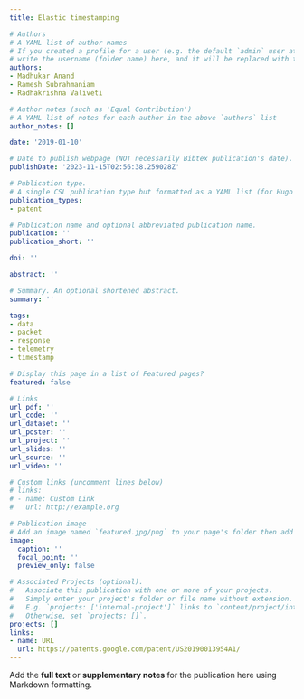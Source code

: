 ```yaml
---
title: Elastic timestamping

# Authors
# A YAML list of author names
# If you created a profile for a user (e.g. the default `admin` user at `content/authors/admin/`), 
# write the username (folder name) here, and it will be replaced with their full name and linked to their profile.
authors:
- Madhukar Anand
- Ramesh Subrahmaniam
- Radhakrishna Valiveti

# Author notes (such as 'Equal Contribution')
# A YAML list of notes for each author in the above `authors` list
author_notes: []

date: '2019-01-10'

# Date to publish webpage (NOT necessarily Bibtex publication's date).
publishDate: '2023-11-15T02:56:38.259028Z'

# Publication type.
# A single CSL publication type but formatted as a YAML list (for Hugo requirements).
publication_types:
- patent

# Publication name and optional abbreviated publication name.
publication: ''
publication_short: ''

doi: ''

abstract: ''

# Summary. An optional shortened abstract.
summary: ''

tags:
- data
- packet
- response
- telemetry
- timestamp

# Display this page in a list of Featured pages?
featured: false

# Links
url_pdf: ''
url_code: ''
url_dataset: ''
url_poster: ''
url_project: ''
url_slides: ''
url_source: ''
url_video: ''

# Custom links (uncomment lines below)
# links:
# - name: Custom Link
#   url: http://example.org

# Publication image
# Add an image named `featured.jpg/png` to your page's folder then add a caption below.
image:
  caption: ''
  focal_point: ''
  preview_only: false

# Associated Projects (optional).
#   Associate this publication with one or more of your projects.
#   Simply enter your project's folder or file name without extension.
#   E.g. `projects: ['internal-project']` links to `content/project/internal-project/index.md`.
#   Otherwise, set `projects: []`.
projects: []
links:
- name: URL
  url: https://patents.google.com/patent/US20190013954A1/
---
```


Add the **full text** or **supplementary notes** for the publication here using Markdown formatting.
